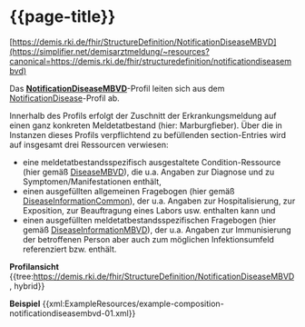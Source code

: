 # {{page-title}}
[https://demis.rki.de/fhir/StructureDefinition/NotificationDiseaseMBVD](https://simplifier.net/demisarztmeldung/~resources?canonical=https://demis.rki.de/fhir/structuredefinition/notificationdiseasembvd)

Das **[NotificationDiseaseMBVD](https://simplifier.net/demisarztmeldung/~resources?canonical=https://demis.rki.de/fhir/structuredefinition/notificationdiseasembvd)**-Profil leiten sich aus dem [NotificationDisease](https://simplifier.net/demisarztmeldung/~resources?canonical=https://demis.rki.de/fhir/structuredefinition/notificationdisease)-Profil ab.

Innerhalb des Profils erfolgt der Zuschnitt der Erkrankungsmeldung auf einen ganz konkreten Meldetatbestand (hier: Marburgfieber). Über die in Instanzen dieses Profils verpflichtend zu befüllenden section-Entries wird auf insgesamt drei Ressourcen verwiesen:

- eine meldetatbestandsspezifisch ausgestaltete Condition-Ressource (hier gemäß [DiseaseMBVD](https://simplifier.net/demisarztmeldung/~resources?canonical=https://demis.rki.de/fhir/structuredefinition/diseasembvd)), die u.a. Angaben zur Diagnose und zu Symptomen/Manifestationen enthält,
- einen ausgefüllten allgemeinen Fragebogen (hier gemäß [DiseaseInformationCommon](https://simplifier.net/demisarztmeldung/~resources?canonical=https://demis.rki.de/fhir/structuredefinition/diseaseinformationcommon)), der u.a. Angaben zur Hospitalisierung, zur Exposition, zur Beauftragung eines Labors usw. enthalten kann und
- einen ausgefüllten meldetatbestandsspezifischen Fragebogen (hier gemäß [DiseaseInformationMBVD](https://simplifier.net/demisarztmeldung/~resources?canonical=https://demis.rki.de/fhir/structuredefinition/diseaseinformationmbvd&category=Profile&sortBy=RankScore_desc)), der u.a. Angaben zur Immunisierung der betroffenen Person aber auch zum möglichen Infektionsumfeld referenziert bzw. enthält.

**Profilansicht**
{{tree:https://demis.rki.de/fhir/StructureDefinition/NotificationDiseaseMBVD, hybrid}}

**Beispiel**
{{xml:ExampleResources/example-composition-notificationdiseasembvd-01.xml}}
